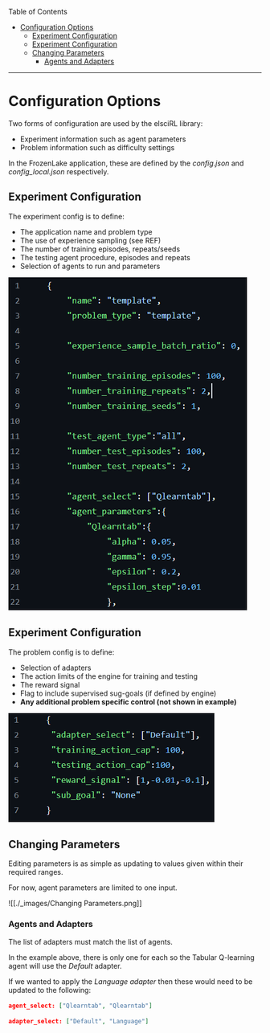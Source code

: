 Table of Contents

- [Configuration Options](<#configuration-options>)
	- [Experiment Configuration](<#experiment-configuration>)
	- [Experiment Configuration](<#experiment-configuration>)
	- [Changing Parameters](<#changing-parameters>)
		- [Agents and Adapters](<#agents-and-adapters>)

---
# Configuration Options

Two forms of configuration are used by the elsciRL library:
- Experiment information such as agent parameters
- Problem information such as difficulty settings

In the FrozenLake application, these are defined by the *config.json* and *config_local.json* respectively.

## Experiment Configuration

The experiment config is to define:
- The application name and problem type
- The use of experience sampling (see REF)
- The number of training episodes, repeats/seeds
- The testing agent procedure, episodes and repeats
- Selection of agents to run and parameters

![Experiment Config](<./attachments/Experiment Config.png>)

## Experiment Configuration

The problem config is to define:
- Selection of adapters
- The action limits of the engine for training and testing
- The reward signal
- Flag to include supervised sug-goals (if defined by engine)
- **Any additional problem specific control (not shown in example)**

![Problem Config](<./_images/Problem Config.png>)

## Changing Parameters

Editing parameters is as simple as updating to values given within their required ranges. 

For now, agent parameters are limited to one input.

![[./_images/Changing Parameters.png]]

### Agents and Adapters

The list of adapters must match the list of agents. 

In the example above, there is only one for each so the Tabular Q-learning agent will use the *Default* adapter. 

If we wanted to apply the *Language adapter* then these would need to be updated to the following:

```json title:config.json
agent_select: ["Qlearntab", "Qlearntab"]
```

```json title:config_local.json
adapter_select: ["Default", "Language"]
```

